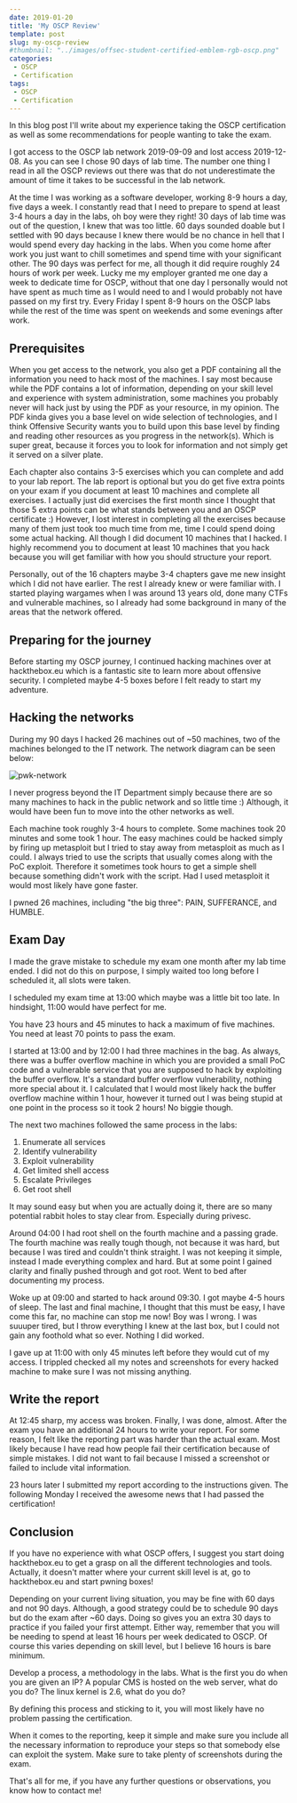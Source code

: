 ```yaml
---
date: 2019-01-20
title: 'My OSCP Review'
template: post
slug: my-oscp-review
#thumbnail: "../images/offsec-student-certified-emblem-rgb-oscp.png"
categories:
 - OSCP
 - Certification
tags:
 - OSCP
 - Certification
---
```


In this blog post I'll write about my experience taking the OSCP certification as well as some recommendations for people wanting to take the exam.

I got access to the OSCP lab network 2019-09-09 and lost access 2019-12-08. As you can see I chose 90 days of lab time. The number one thing I read in all the OSCP reviews out there was that do not underestimate the amount of time it takes to be successful in the lab network.

At the time I was working as a software developer, working 8-9 hours a day, five days a week. I constantly read that I need to prepare to spend at least 3-4 hours a day in the labs, oh boy were they right! 30 days of lab time was out of the question, I knew that was too little. 60 days sounded doable but I settled with 90 days because I knew there would be no chance in hell that I would spend every day hacking in the labs. When you come home after work you just want to chill sometimes and spend time with your significant other. The 90 days was perfect for me, all though it did require roughly 24 hours of work per week. Lucky me my employer granted me one day a week to dedicate time for OSCP, without that one day I personally would not have spent as much time as I would need to and I would probably not have passed on my first try. Every Friday I spent 8-9 hours on the OSCP labs while the rest of the time was spent on weekends and some evenings after work.

## Prerequisites

When you get access to the network, you also get a PDF containing all the information you need to hack most of the machines. I say most because while the PDF contains a lot of information, depending on your skill level and experience with system administration, some machines you probably never will hack just by using the PDF as your resource, in my opinion. The PDF kinda gives you a base level on wide selection of technologies, and I think Offensive Security wants you to build upon this base level by finding and reading other resources as you progress in the network(s). Which is super great, because it forces you to look for information and not simply get it served on a silver plate.

Each chapter also contains 3-5 exercises which you can complete and add to your lab report. The lab report is optional but you do get five extra points on your exam if you document at least 10 machines and complete all exercises. I actually just did exercises the first month since I thought that those 5 extra points can be what stands between you and an OSCP certificate :) However, I lost interest in completing all the exercises because many of them just took too much time from me, time I could spend doing some actual hacking. All though I did document 10 machines that I hacked. I highly recommend you to document at least 10 machines that you hack because you will get familiar with how you should structure your report.

Personally, out of the 16 chapters maybe 3-4 chapters gave me new insight which I did not have earlier. The rest I already knew or were familiar with. I started playing wargames when I was around 13 years old, done many CTFs and vulnerable machines, so I already had some background in many of the areas that the network offered.

## Preparing for the journey

Before starting my OSCP journey, I continued hacking machines over at hackthebox.eu which is a fantastic site to learn more about offensive security. I completed maybe 4-5 boxes before I felt ready to start my adventure.

## Hacking the networks

During my 90 days I hacked 26 machines out of ~50 machines, two of the machines belonged to the IT network. The network diagram can be seen below:

![pwk-network](https://support.offensive-security.com/images/pwk-labs.png)

I never progress beyond the IT Department simply because there are so many machines to hack in the public network and so little time :) Although, it would have been fun to move into the other networks as well.

Each machine took roughly 3-4 hours to complete. Some machines took 20 minutes and some took 1 hour. The easy machines could be hacked simply by firing up metasploit but I tried to stay away from metasploit as much as I could. I always tried to use the scripts that usually comes along with the PoC exploit. Therefore it sometimes took hours to get a simple shell because something didn't work with the script. Had I used metasploit it would most likely have gone faster.

I pwned 26 machines, including "the big three": PAIN, SUFFERANCE, and HUMBLE.

## Exam Day

I made the grave mistake to schedule my exam one month after my lab time ended. I did not do this on purpose, I simply waited too long before I scheduled it, all slots were taken.

I scheduled my exam time at 13:00 which maybe was a little bit too late. In hindsight, 11:00 would have perfect for me.

You have 23 hours and 45 minutes to hack a maximum of five machines. You need at least 70 points to pass the exam.

I started at 13:00 and by 12:00 I had three machines in the bag. As always, there was a buffer overflow machine in which you are provided a small PoC code and a vulnerable service that you are supposed to hack by exploiting the buffer overflow. It's a standard buffer overflow vulnerability, nothing more special about it. I calculated that I would most likely hack the buffer overflow machine within 1 hour, however it turned out I was being stupid at one point in the process so it took 2 hours! No biggie though.

The next two machines followed the same process in the labs:

1. Enumerate all services
2. Identify vulnerability
3. Exploit vulnerability
4. Get limited shell access
5. Escalate Privileges
6. Get root shell

It may sound easy but when you are actually doing it, there are so many potential rabbit holes to stay clear from. Especially during privesc.

Around 04:00 I had root shell on the fourth machine and a passing grade. The fourth machine was really tough though, not because it was hard, but because I was tired and couldn't think straight. I was not keeping it simple, instead I made everything complex and hard. But at some point I gained clarity and finally pushed through and got root. Went to bed after documenting my process.

Woke up at 09:00 and started to hack around 09:30. I got maybe 4-5 hours of sleep. The last and final machine, I thought that this must be easy, I have come this far, no machine can stop me now! Boy was I wrong. I was suuuper tired, but I throw everything I knew at the last box, but I could not gain any foothold what so ever. Nothing I did worked.

I gave up at 11:00 with only 45 minutes left before they would cut of my access. I trippled checked all my notes and screenshots for every hacked machine to make sure I was not missing anything.

## Write the report

At 12:45 sharp, my access was broken. Finally, I was done, almost. After the exam you have an additional 24 hours to write your report. For some reason, I felt like the reporting part was harder than the actual exam. Most likely because I have read how people fail their certification because of simple mistakes. I did not want to fail because I missed a screenshot or failed to include vital information.

23 hours later I submitted my report according to the instructions given. The following Monday I received the awesome news that I had passed the certification!

## Conclusion

If you have no experience with what OSCP offers, I suggest you start doing hackthebox.eu to get a grasp on all the different technologies and tools.
Actually, it doesn't matter where your current skill level is at, go to hackthebox.eu and start pwning boxes!

Depending on your current living situation, you may be fine with 60 days and not 90 days. Although, a good strategy could be to schedule 90 days but do the exam after ~60 days. Doing so gives you an extra 30 days to practice if you failed your first attempt. Either way, remember that you will be needing to spend at least 16 hours per week dedicated to OSCP. Of course this varies depending on skill level, but I believe 16 hours is bare minimum.

Develop a process, a methodology in the labs. What is the first you do when you are given an IP? A popular CMS is hosted on the web server, what do you do? The linux kernel is 2.6, what do you do?

By defining this process and sticking to it, you will most likely have no problem passing the certification.

When it comes to the reporting, keep it simple and make sure you include all the necessary information to reproduce your steps so that somebody else can exploit the system. Make sure to take plenty of screenshots during the exam.

That's all for me, if you have any further questions or observations, you know how to contact me!